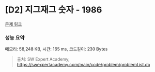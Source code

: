 # [D2] 지그재그 숫자 - 1986 

[문제 링크](https://swexpertacademy.com/main/code/problem/problemDetail.do?contestProbId=AV5PxmBqAe8DFAUq) 

### 성능 요약

메모리: 58,248 KB, 시간: 165 ms, 코드길이: 230 Bytes



> 출처: SW Expert Academy, https://swexpertacademy.com/main/code/problem/problemList.do